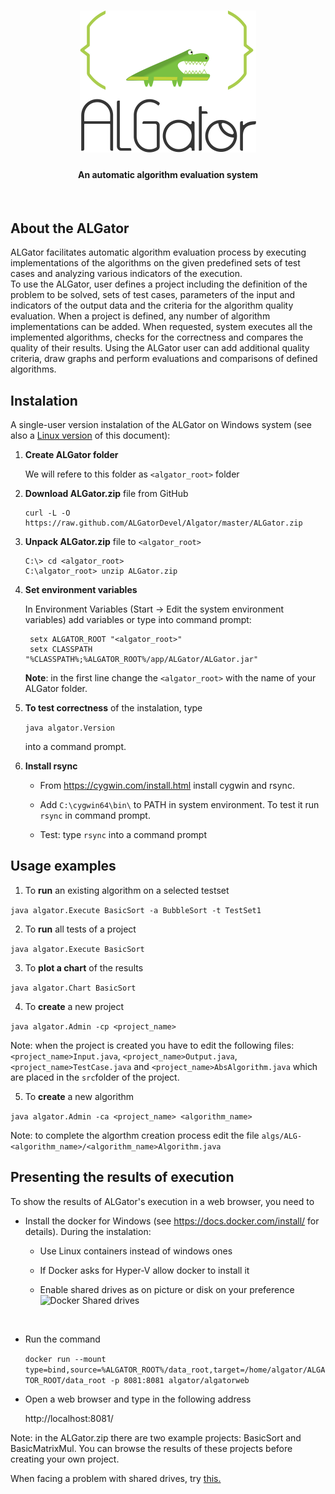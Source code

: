 <h1 align="center"><img src="doc/images/algator.png" alt="ALGator logo" /></h1>
<h4 align="center">An automatic algorithm evaluation system </h4>
<br>

## About the ALGator

ALGator facilitates automatic algorithm evaluation process by executing 
implementations of the algorithms on the given predefined sets of test cases
and analyzing various indicators of the execution.  
To use the ALGator, user defines a project including the definition of 
the problem to be solved, sets of test cases, parameters 
of the input and indicators of the output data  and the criteria for the 
algorithm quality evaluation. When a project is defined, any number of 
algorithm implementations can be added. When requested, system 
executes all the implemented algorithms, checks for the correctness 
and compares the quality of their results. Using the ALGator user can 
add additional quality criteria, draw graphs and perform evaluations and 
comparisons of defined algorithms. 

## Instalation 

A single-user version instalation of the ALGator on Windows system (see also a <a href="README.md">Linux version</a> of this document):


1. **Create ALGator folder**

    We will refere to this folder as `<algator_root>` folder

2. **Download ALGator.zip** file from GitHub

    ```
    curl -L -O https://raw.github.com/ALGatorDevel/Algator/master/ALGator.zip
    ```

3. **Unpack ALGator.zip** file to `<algator_root>`

    ```
	C:\> cd <algator_root>
	C:\algator_root> unzip ALGator.zip
	```


4. **Set environment variables** 

   In Environment Variables (Start -> Edit the system environment variables) add variables or type into command prompt:

   ```
    setx ALGATOR_ROOT "<algator_root>"
    setx CLASSPATH "%CLASSPATH%;%ALGATOR_ROOT%/app/ALGator/ALGator.jar"
   ```

   **Note**: in the first line change the `<algator_root>` with the name of 
   your ALGator folder.



5. **To test correctness** of the instalation, type

    ```java algator.Version``` 

    into a command prompt.



6. **Install rsync**
    - From https://cygwin.com/install.html install cygwin and rsync.

    - Add ```C:\cygwin64\bin\``` to PATH in system environment. To test it run ```rsync``` in command prompt.

    - Test: type ```rsync``` into a command prompt


## Usage examples

1. To **run** an existing algorithm on a selected testset

  ```java algator.Execute BasicSort -a BubbleSort -t TestSet1```

2. To **run** all tests of a project

  ```java algator.Execute BasicSort```
  
3. To **plot a chart** of the results

  ```java algator.Chart BasicSort```
  
4. To **create** a new project

  ```java algator.Admin -cp <project_name>```

  Note: when the project is created you have to edit the following files:
  `<project_name>Input.java`, `<project_name>Output.java`, `<project_name>TestCase.java` 
  and `<project_name>AbsAlgorithm.java` which are placed in the `src`folder of 
  the project.
  
5. To **create** a new algorithm 

  ```java algator.Admin -ca <project_name> <algorithm_name>```

  Note: to complete the algorthm creation process edit the file
  `algs/ALG-<algorithm_name>/<algorithm_name>Algorithm.java`


## Presenting the results of execution

To show the results of ALGator's execution in a web browser, you need to 

   - Install the docker for Windows (see https://docs.docker.com/install/ for details). During the instalation:

     - Use Linux containers instead of windows ones

     - If Docker asks for Hyper-V allow docker to install it

     - Enable shared drives as on picture or disk on your preference
     ​
       <img src="doc/images/docker.png" alt="Docker Shared drives" />

     ​

   - Run the command

     ```docker run --mount type=bind,source=%ALGATOR_ROOT%/data_root,target=/home/algator/ALGATOR_ROOT/data_root -p 8081:8081 algator/algatorweb```

   - Open a web browser and type in the following address

     http://localhost:8081/

   Note: in the ALGator.zip there are two example projects: BasicSort and BasicMatrixMul.
   You can browse the results of these projects before creating your own project.

   When facing a problem with shared drives, try <a href="http://peterjohnlightfoot.com/docker-for-windows-on-hyper-v-fix-the-host-volume-sharing-issue/">this.</a>
   
